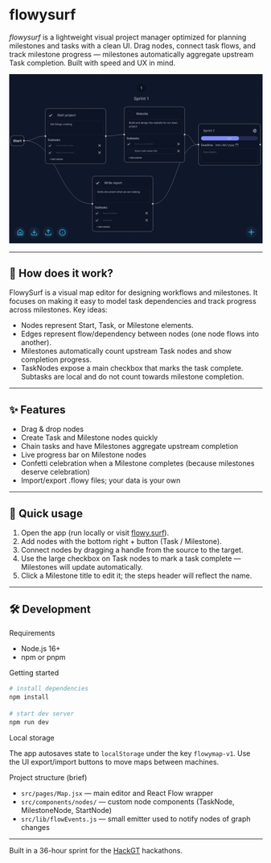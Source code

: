 # flowysurf

*flowysurf* is a lightweight visual project manager optimized for planning milestones and tasks with a clean UI. Drag nodes, connect task flows, and track milestone progress — milestones automatically aggregate upstream Task completion. Built with speed and UX in mind.

<!-- ![Screenshot of Home page](./screenshots/ss1.png) -->
![Screenshot of example Project](./screenshots/ss2.png)

---

## 🌊 How does it work?

FlowySurf is a visual map editor for designing workflows and milestones. It focuses on making it easy to model task dependencies and track progress across milestones. Key ideas:

- Nodes represent Start, Task, or Milestone elements.
- Edges represent flow/dependency between nodes (one node flows into another).
- Milestones automatically count upstream Task nodes and show completion progress.
- TaskNodes expose a main checkbox that marks the task complete. Subtasks are local and do not count towards milestone completion.

---

## ✨ Features

- Drag & drop nodes
- Create Task and Milestone nodes quickly
- Chain tasks and have Milestones aggregate upstream completion
- Live progress bar on Milestone nodes
- Confetti celebration when a Milestone completes (because milestones deserve celebration)
- Import/export .flowy files; your data is your own

---

## 🎯 Quick usage

1. Open the app (run locally or visit [flowy.surf](https://flowy.surf/)).
2. Add nodes with the bottom right + button (Task / Milestone).
3. Connect nodes by dragging a handle from the source to the target.
4. Use the large checkbox on Task nodes to mark a task complete — Milestones will update automatically.
5. Click a Milestone title to edit it; the steps header will reflect the name.

---

## 🛠 Development

Requirements

- Node.js 16+
- npm or pnpm

Getting started

```bash
# install dependencies
npm install

# start dev server
npm run dev
```
Local storage

The app autosaves state to `localStorage` under the key `flowymap-v1`. Use the UI export/import buttons to move maps between machines.

Project structure (brief)

- `src/pages/Map.jsx` — main editor and React Flow wrapper
- `src/components/nodes/` — custom node components (TaskNode, MilestoneNode, StartNode)
- `src/lib/flowEvents.js` — small emitter used to notify nodes of graph changes

---

Built in a 36-hour sprint for the [HackGT](https://hack.gt) hackathons.
